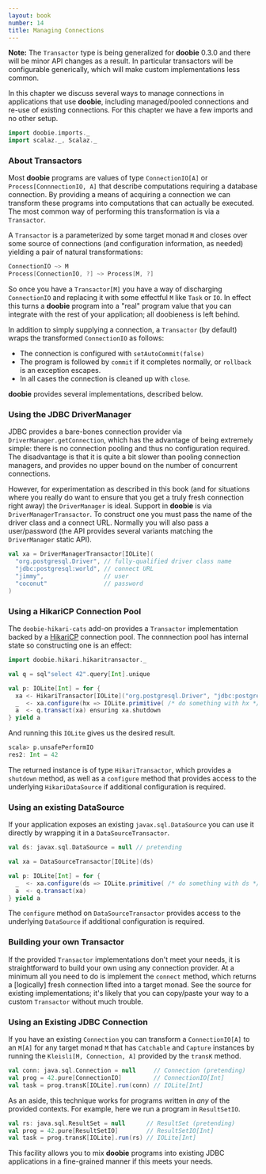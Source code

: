 ```yaml
---
layout: book
number: 14
title: Managing Connections
---
```


<div class="alert alert-warning" role="alert">
<b>Note:</b> The <code>Transactor</code> type is being generalized for <b>doobie</b> 0.3.0 and there will be minor API changes as a result. In particular transactors will be configurable generically, which will make custom implementations less common.
</div>

In this chapter we discuss several ways to manage connections in applications that use **doobie**, including managed/pooled connections and re-use of existing connections. For this chapter we have a few imports and no other setup.

```scala
import doobie.imports._
import scalaz._, Scalaz._
```

### About Transactors

Most **doobie** programs are values of type `ConnectionIO[A]` or `Process[ConnnectionIO, A]` that describe computations requiring a database connection. By providing a means of acquiring a connection we can transform these programs into computations that can actually be executed. The most common way of performing this transformation is via a `Transactor`.

A `Transactor` is a parameterized by some target monad `M` and closes over some source of connections (and configuration information, as needed) yielding a pair of natural transformations:

```scala
ConnectionIO ~> M
Process[ConnectionIO, ?] ~> Process[M, ?]
```

So once you have a `Transactor[M]` you have a way of discharging `ConnectionIO` and replacing it with some effectful `M` like `Task` or `IO`. In effect this turns a **doobie** program into a "real" program value that you can integrate with the rest of your application; all doobieness is left behind.

In addition to simply supplying a connection, a `Transactor` (by default) wraps the transformed `ConnectionIO` as follows:

- The connection is configured with `setAutoCommit(false)`
- The program is followed by `commit` if it completes normally, or `rollback` is an exception escapes.
- In all cases the connection is cleaned up with `close`.

**doobie** provides several implementations, described below.

### Using the JDBC DriverManager

JDBC provides a bare-bones connection provider via `DriverManager.getConnection`, which has the advantage of being extremely simple: there is no connection pooling and thus no configuration required. The disadvantage is that it is quite a bit slower than pooling connection managers, and provides no upper bound on the number of concurrent connections.

However, for experimentation as described in this book (and for situations where you really do want to ensure that you get a truly fresh connection right away) the `DriverManager` is ideal. Support in **doobie** is via `DriverManagerTransactor`. To construct one you must pass the name of the driver
class and a connect URL. Normally you will also pass a user/password (the API provides several variants matching the `DriverManager` static API).

```scala
val xa = DriverManagerTransactor[IOLite](
  "org.postgresql.Driver", // fully-qualified driver class name
  "jdbc:postgresql:world", // connect URL
  "jimmy",                 // user
  "coconut"                // password
)
```

### Using a HikariCP Connection Pool

The `doobie-hikari-cats` add-on provides a `Transactor` implementation backed by a [HikariCP](https://github.com/brettwooldridge/HikariCP) connection pool. The connnection pool has internal state so constructing one is an effect:

```scala
import doobie.hikari.hikaritransactor._

val q = sql"select 42".query[Int].unique

val p: IOLite[Int] = for {
  xa <- HikariTransactor[IOLite]("org.postgresql.Driver", "jdbc:postgresql:world", "postgres", "")
  _  <- xa.configure(hx => IOLite.primitive( /* do something with hx */ ()))
  a  <- q.transact(xa) ensuring xa.shutdown
} yield a
```

And running this `IOLite` gives us the desired result.

```scala
scala> p.unsafePerformIO
res2: Int = 42
```

The returned instance is of type `HikariTransactor`, which provides a `shutdown` method, as well as a `configure` method that provides access to the underlying `HikariDataSource` if additional configuration is required.

### Using an existing DataSource

If your application exposes an existing `javax.sql.DataSource` you can use it directly by wrapping it in a `DataSourceTransactor`.

```scala
val ds: javax.sql.DataSource = null // pretending

val xa = DataSourceTransactor[IOLite](ds)

val p: IOLite[Int] = for {
  _  <- xa.configure(ds => IOLite.primitive( /* do something with ds */ ()))
  a  <- q.transact(xa)
} yield a

```

The `configure` method on `DataSourceTransactor` provides access to the underlying `DataSource` if additional configuration is required.

### Building your own Transactor

If the provided `Transactor` implementations don't meet your needs, it is straightforward to build your own using any connection provider. At a minimum all you need to do is implement the `connect` method, which returns a [logically] fresh connection lifted into a target monad. See the source for existing implementations; it's likely that you can copy/paste your way to a custom `Transactor` without much trouble.

### Using an Existing JDBC Connection

If you have an existing `Connection` you can transform a `ConnectionIO[A]` to an `M[A]` for any target monad `M` that has `Catchable` and `Capture` instances by running the `Kleisli[M, Connection, A]` provided by the `transK` method.

```scala
val conn: java.sql.Connection = null     // Connection (pretending)
val prog = 42.pure[ConnectionIO]         // ConnectionIO[Int]
val task = prog.transK[IOLite].run(conn) // IOLite[Int]
```

As an aside, this technique works for programs written in *any* of the provided contexts. For example, here we run a program in `ResultSetIO`.

```scala
val rs: java.sql.ResultSet = null      // ResultSet (pretending)
val prog = 42.pure[ResultSetIO]        // ResultSetIO[Int]
val task = prog.transK[IOLite].run(rs) // IOLite[Int]
```

This facility allows you to mix **doobie** programs into existing JDBC applications in a fine-grained manner if this meets your needs.
